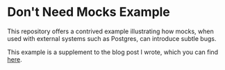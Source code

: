 Don't Need Mocks Example
========================

This repository offers a contrived example illustrating how mocks, when used with external systems such as Postgres, can introduce subtle bugs.

This example is a supplement to the blog post I wrote, which you can find [here](https://aran.dev/posts/you-probably-dont-need-to-mock/).
